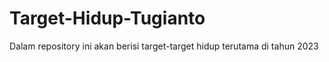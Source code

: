 # Target-Hidup-Tugianto
Dalam repository ini akan berisi target-target hidup terutama di tahun 2023
